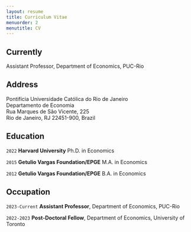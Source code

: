 ```yaml
---
layout: resume
title: Curriculum Vitae
menuorder: 2
menutitle: CV
---
```

## Currently

Assistant Professor, Department of Economics, PUC-Rio

## Address

Pontifícia Universidade Católica do Rio de Janeiro <br>
Departamento de Economia <br>
Rua Marques de São Vicente, 225 <br>
Rio de Janeiro, RJ 22451-900, Brazil

## Education

`2022`
__Harvard University__
Ph.D. in Economics

`2015`
__Getulio Vargas Foundation/EPGE__
M.A. in Economics

`2012`
__Getulio Vargas Foundation/EPGE__
B.A. in Economics

<!---
## Awards

`2012`
Name of Award, Organization 

## Publications

### Journals

`1994`
Article Title, Journal Title

`1994`
Article Title, Journal Title

### Books

`1994`
Book Title, Journal Title

`1994`
Book Title, Journal Title


## Presentations

`1994`
Presentation Title, Conference, <a href="https://MyWebsite.tld/presentation1">Link to Presentation</a> -->

## Occupation

`2023-Current`
__Assistant Professor__, Department of Economics, PUC-Rio 


`2022-2023`
__Post-Doctoral Fellow__, Department of Economics, University of Toronto 

<!-- ### Footer

Last updated: May 2013 -->


